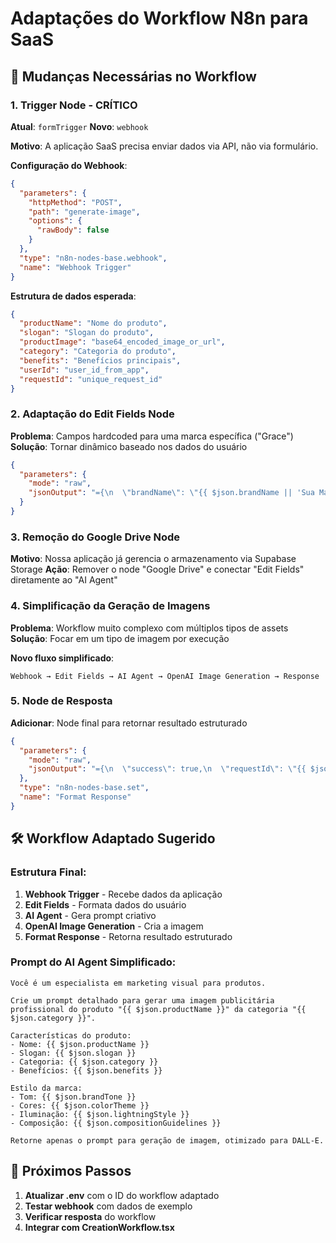 # Adaptações do Workflow N8n para SaaS

## 🔄 Mudanças Necessárias no Workflow

### 1. Trigger Node - CRÍTICO
**Atual**: `formTrigger` 
**Novo**: `webhook` 

**Motivo**: A aplicação SaaS precisa enviar dados via API, não via formulário.

**Configuração do Webhook**:
```json
{
  "parameters": {
    "httpMethod": "POST",
    "path": "generate-image",
    "options": {
      "rawBody": false
    }
  },
  "type": "n8n-nodes-base.webhook",
  "name": "Webhook Trigger"
}
```

**Estrutura de dados esperada**:
```json
{
  "productName": "Nome do produto",
  "slogan": "Slogan do produto", 
  "productImage": "base64_encoded_image_or_url",
  "category": "Categoria do produto",
  "benefits": "Benefícios principais",
  "userId": "user_id_from_app",
  "requestId": "unique_request_id"
}
```

### 2. Adaptação do Edit Fields Node
**Problema**: Campos hardcoded para uma marca específica ("Grace")
**Solução**: Tornar dinâmico baseado nos dados do usuário

```json
{
  "parameters": {
    "mode": "raw",
    "jsonOutput": "={\n  \"brandName\": \"{{ $json.brandName || 'Sua Marca' }}\",\n  \"slogan\": \"{{ $json.slogan }}\",\n  \"categoryType\": \"{{ $json.category }}\",\n  \"benefits\": \"{{ $json.benefits }}\",\n  \"brandTone\": \"{{ $json.brandTone || 'Elegante e moderno' }}\",\n  \"colorTheme\": \"{{ $json.colorTheme || 'Cores neutras e sofisticadas' }}\",\n  \"backgroundStyle\": \"{{ $json.backgroundStyle || 'Fundos limpos e minimalistas' }}\",\n  \"lightningStyle\": \"{{ $json.lightningStyle || 'Iluminação suave e profissional' }}\",\n  \"productPlacement\": \"{{ $json.productPlacement || 'Produto centralizado em superfície elegante' }}\",\n  \"typhograpyStyle\": \"{{ $json.typhograpyStyle || 'Tipografia moderna e legível' }}\",\n  \"compositionGuidelines\": \"{{ $json.compositionGuidelines || 'Composição equilibrada e atrativa' }}\"\n}"
  }
}
```

### 3. Remoção do Google Drive Node
**Motivo**: Nossa aplicação já gerencia o armazenamento via Supabase Storage
**Ação**: Remover o node "Google Drive" e conectar "Edit Fields" diretamente ao "AI Agent"

### 4. Simplificação da Geração de Imagens
**Problema**: Workflow muito complexo com múltiplos tipos de assets
**Solução**: Focar em um tipo de imagem por execução

**Novo fluxo simplificado**:
```
Webhook → Edit Fields → AI Agent → OpenAI Image Generation → Response
```

### 5. Node de Resposta
**Adicionar**: Node final para retornar resultado estruturado

```json
{
  "parameters": {
    "mode": "raw",
    "jsonOutput": "={\n  \"success\": true,\n  \"requestId\": \"{{ $json.requestId }}\",\n  \"imageUrl\": \"{{ $('OpenAI Image Generation').item.json.data[0].url }}\",\n  \"prompt\": \"{{ $('AI Agent').item.json.text }}\",\n  \"timestamp\": \"{{ $now }}\"\n}"
  },
  "type": "n8n-nodes-base.set",
  "name": "Format Response"
}
```

## 🛠️ Workflow Adaptado Sugerido

### Estrutura Final:
1. **Webhook Trigger** - Recebe dados da aplicação
2. **Edit Fields** - Formata dados do usuário
3. **AI Agent** - Gera prompt criativo
4. **OpenAI Image Generation** - Cria a imagem
5. **Format Response** - Retorna resultado estruturado

### Prompt do AI Agent Simplificado:
```
Você é um especialista em marketing visual para produtos.

Crie um prompt detalhado para gerar uma imagem publicitária profissional do produto "{{ $json.productName }}" da categoria "{{ $json.category }}".

Características do produto:
- Nome: {{ $json.productName }}
- Slogan: {{ $json.slogan }}
- Categoria: {{ $json.category }}
- Benefícios: {{ $json.benefits }}

Estilo da marca:
- Tom: {{ $json.brandTone }}
- Cores: {{ $json.colorTheme }}
- Iluminação: {{ $json.lightningStyle }}
- Composição: {{ $json.compositionGuidelines }}

Retorne apenas o prompt para geração de imagem, otimizado para DALL-E.
```

## 📝 Próximos Passos

1. **Atualizar .env** com o ID do workflow adaptado
2. **Testar webhook** com dados de exemplo
3. **Verificar resposta** do workflow
4. **Integrar com CreationWorkflow.tsx**
